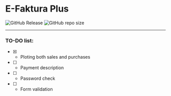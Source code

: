 # E-Faktura Plus

![GitHub Release](https://img.shields.io/github/v/release/Nikola-Mircic/efakturaplus) ![GitHub repo size](https://img.shields.io/github/repo-size/Nikola-Mircic/efakturaplus)

<hr>

### TO-DO list:
 - [x] - Ploting both sales and purchases
 - [ ] - Payment description
 - [ ] - Password check
 - [ ] - Form validation

